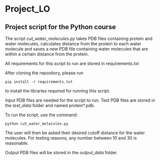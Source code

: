 # Project_LO
## Project script for the Python course

The script *cut_water_molecules.py* takes PDB files containing protein and water molecules, calculates
distance from the protein to each water molecule and saves a new PDB file containing water molecules 
that are within a certain distance from the protein. 

All requirements for this script to run are stored in requirements.txt

After cloning the repository, please run

    pip install -r requirements.txt

to install the libraries required for running this script.

Input PDB files are needed for the script to run. Test PDB files are stored in the *test_data* folder and named
protein*.pdb.

To run the script, use the command: 

    python cut_water_molecules.py

The user will then be asked their desired cutoff distance for the water molecules. For testing
reasons, any number between 10 and 30 is reasonable.

Output PDB files will be stored in the *output_data* folder.



 
